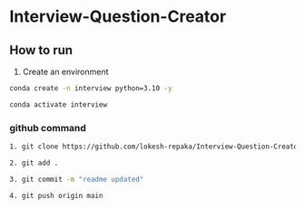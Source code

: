 # Interview-Question-Creator


## How to run

1. Create an environment
```bash
conda create -n interview python=3.10 -y

conda activate interview
```

### github command
```bash
1. git clone https://github.com/lokesh-repaka/Interview-Question-Creator.git

2. git add .

3. git commit -m "readme updated"

4. git push origin main
```